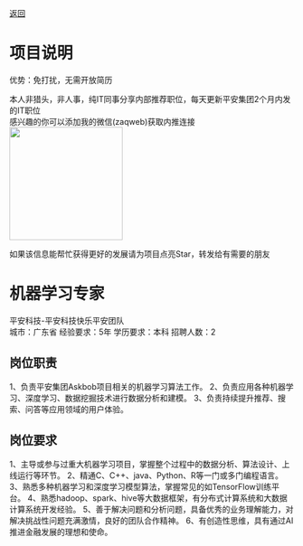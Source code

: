 [返回](../../)

# 项目说明

优势：免打扰，无需开放简历

本人非猎头，非人事，纯IT同事分享内部推荐职位，每天更新平安集团2个月内发的IT职位  
感兴趣的你可以添加我的微信(zaqweb)获取内推连接  
<img src="https://github.com/zaqweb/PA-IT-JOBS/blob/master/WechatICode.jpeg"  height="200" width="200">

如果该信息能帮忙获得更好的发展请为项目点亮Star，转发给有需要的朋友

# 机器学习专家
平安科技-平安科技快乐平安团队  
城市：广东省 经验要求：5年 学历要求：本科  招聘人数：2

## 岗位职责
1、负责平安集团Askbob项目相关的机器学习算法工作。
2、负责应用各种机器学习、深度学习、数据挖掘技术进行数据分析和建模。
3、负责持续提升推荐、搜索、问答等应用领域的用户体验。

## 岗位要求
1、主导或参与过重大机器学习项目，掌握整个过程中的数据分析、算法设计、上线运行等环节。
2、精通C、C++、java、Python、R等一门或多门编程语言。
3、熟悉多种机器学习和深度学习模型算法，掌握常见的如TensorFlow训练平台。
4、熟悉hadoop、spark、hive等大数据框架，有分布式计算系统和大数据计算系统开发经验。
5、善于解决问题和分析问题，具备优秀的业务理解能力，对解决挑战性问题充满激情，良好的团队合作精神。
6、有创造性思维，具有通过AI推进金融发展的理想和使命。




